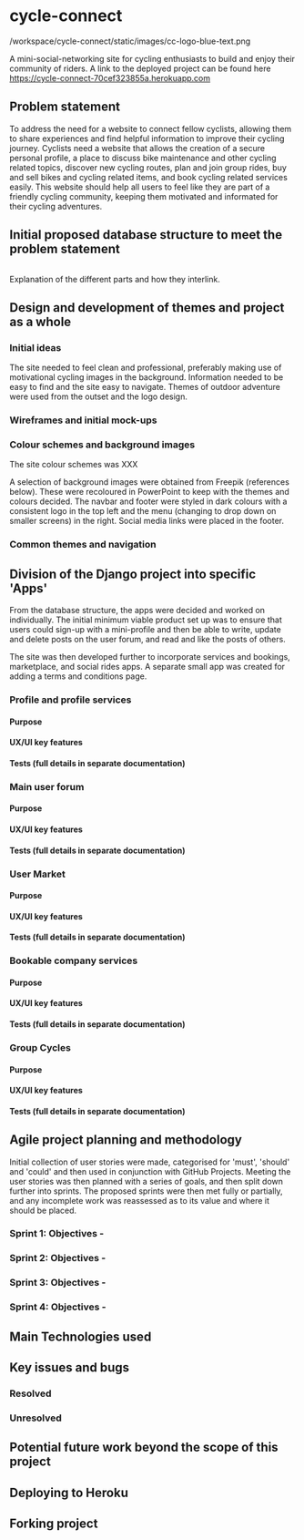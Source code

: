 # cycle-connect
<logo image>
/workspace/cycle-connect/static/images/cc-logo-blue-text.png

A mini-social-networking site for cycling enthusiasts to build and enjoy their community of riders.
A link to the deployed project can be found here https://cycle-connect-70cef323855a.herokuapp.com

<images of the deployed site across different devices>

## Problem statement
To address the need for a website to connect fellow cyclists, allowing them to share experiences and find helpful information to improve their cycling journey. Cyclists need a website that allows the creation of a secure personal profile, a place to discuss bike maintenance and other cycling related topics, discover new cycling routes, plan and join group rides, buy and sell bikes and cycling related items, and book cycling related services easily. 
This website should help all users to feel like they are part of a friendly cycling community, keeping them motivated and informated for their cycling adventures.

## Initial proposed database structure to meet the problem statement
<image of database structure>

Explanation of the different parts and how they interlink.

## Design and development of themes and project as a whole
### Initial ideas
The site needed to feel clean and professional, preferably making use of motivational cycling images in the background. 
Information needed to be easy to find and the site easy to navigate. 
Themes of outdoor adventure were used from the outset and the logo design.

### Wireframes and initial mock-ups

### Colour schemes and background images
The site colour schemes was XXX

A selection of background images were obtained from Freepik (references below). These were recoloured in PowerPoint to keep with the themes and colours decided. 
The navbar and footer were styled in dark colours with a consistent logo in the top left and the menu (changing to drop down on smaller screens) in the right. Social media links were placed in the footer.

### Common themes and navigation


## Division of the Django project into specific 'Apps'
From the database structure, the apps were decided and worked on individually. The initial minimum viable product set up was to ensure that users could sign-up with a mini-profile and then be able to write, update and delete posts on the user forum, and read and like the posts of others. 

The site was then developed further to incorporate services and bookings, marketplace, and social rides apps. A separate small app was created for adding a terms and conditions page.

### Profile and profile services
#### Purpose

#### UX/UI key features

#### Tests (full details in separate documentation)

### Main user forum
#### Purpose

#### UX/UI key features

#### Tests (full details in separate documentation)

### User Market
#### Purpose

#### UX/UI key features

#### Tests (full details in separate documentation)

### Bookable company services
#### Purpose

#### UX/UI key features

#### Tests (full details in separate documentation)

### Group Cycles
#### Purpose

#### UX/UI key features

#### Tests (full details in separate documentation)


## Agile project planning and methodology
Initial collection of user stories were made, categorised for 'must', 'should' and 'could' and then used in conjunction with GitHub Projects.
Meeting the user stories was then planned with a series of goals, and then split down further into sprints. The proposed sprints were then met fully or partially, and any incomplete work was reassessed as to its value and where it should be placed.
### Sprint 1: Objectives - 


### Sprint 2: Objectives - 


### Sprint 3: Objectives - 


### Sprint 4: Objectives - 


## Main Technologies used

## Key issues and bugs
### Resolved

### Unresolved

## Potential future work beyond the scope of this project


## Deploying to Heroku

## Forking project
